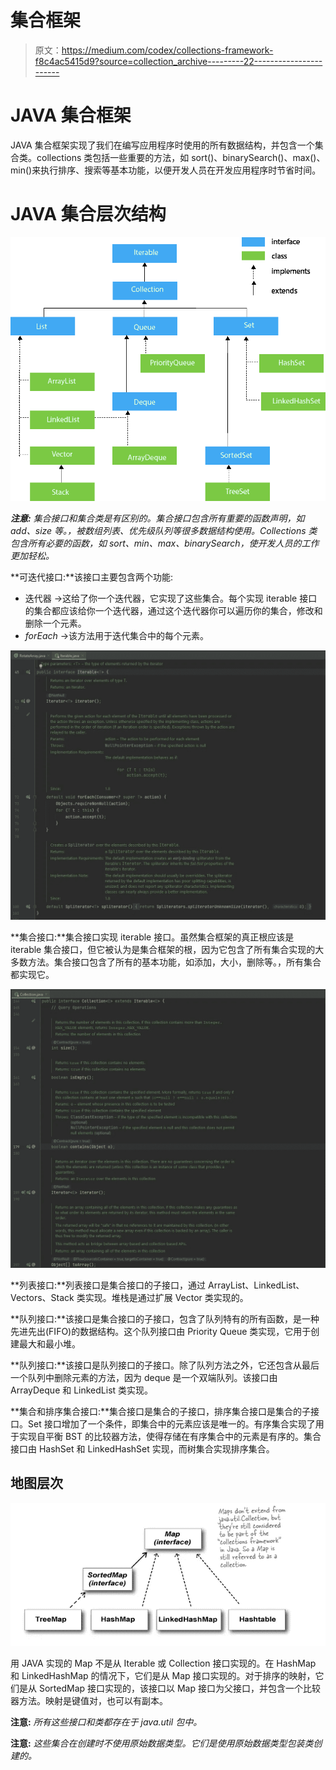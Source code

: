 # 集合框架

> 原文：<https://medium.com/codex/collections-framework-f8c4ac5415d9?source=collection_archive---------22----------------------->

# JAVA 集合框架

JAVA 集合框架实现了我们在编写应用程序时使用的所有数据结构，并包含一个集合类。collections 类包括一些重要的方法，如 sort()、binarySearch()、max()、min()来执行排序、搜索等基本功能，以便开发人员在开发应用程序时节省时间。

# JAVA 集合层次结构

![](img/36c2a060bec5365ea3ae40d5fad02d7f.png)

***注意:*** *集合接口和集合类是有区别的。集合接口包含所有重要的函数声明，如 add、size 等。，被数组列表、优先级队列等很多数据结构使用。Collections 类包含所有必要的函数，如 sort、min、max、binarySearch，使开发人员的工作更加轻松。*

**可迭代接口:**该接口主要包含两个功能:

*   迭代器 →这给了你一个迭代器，它实现了这些集合。每个实现 iterable 接口的集合都应该给你一个迭代器，通过这个迭代器你可以遍历你的集合，修改和删除一个元素。
*   *forEach* →该方法用于迭代集合中的每个元素。

![](img/fc206b155b06a7e5ae2c309308520f7d.png)

**集合接口:**集合接口实现 iterable 接口。虽然集合框架的真正根应该是 iterable 集合接口，但它被认为是集合框架的根，因为它包含了所有集合实现的大多数方法。集合接口包含了所有的基本功能，如添加，大小，删除等。，所有集合都实现它。

![](img/40063463bb5ace04c77f30c9c9c5af7a.png)

**列表接口:**列表接口是集合接口的子接口，通过 ArrayList、LinkedList、Vectors、Stack 类实现。堆栈是通过扩展 Vector 类实现的。

**队列接口:**该接口是集合接口的子接口，包含了队列特有的所有函数，是一种先进先出(FIFO)的数据结构。这个队列接口由 Priority Queue 类实现，它用于创建最大和最小堆。

**队列接口:**该接口是队列接口的子接口。除了队列方法之外，它还包含从最后一个队列中删除元素的方法，因为 deque 是一个双端队列。该接口由 ArrayDeque 和 LinkedList 类实现。

**集合和排序集合接口:**集合接口是集合的子接口，排序集合接口是集合的子接口。Set 接口增加了一个条件，即集合中的元素应该是唯一的。有序集合实现了用于实现自平衡 BST 的比较器方法，使得存储在有序集合中的元素是有序的。集合接口由 HashSet 和 LinkedHashSet 实现，而树集合实现排序集合。

## 地图层次

![](img/e65a32ad4913daceca065dfda3fdd37f.png)

用 JAVA 实现的 Map 不是从 Iterable 或 Collection 接口实现的。在 HashMap 和 LinkedHashMap 的情况下，它们是从 Map 接口实现的。对于排序的映射，它们是从 SortedMap 接口实现的，该接口以 Map 接口为父接口，并包含一个比较器方法。映射是键值对，也可以有副本。

**注意:** *所有这些接口和类都存在于 java.util 包中。*

**注意:** *这些集合在创建时不使用原始数据类型。它们是使用原始数据类型包装类创建的。*